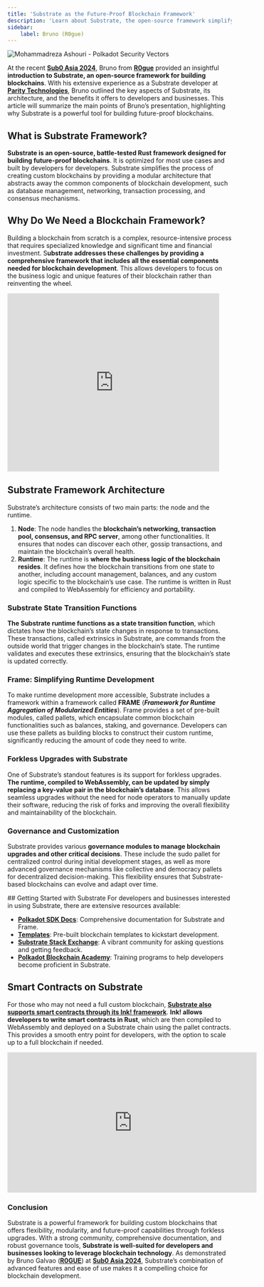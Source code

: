 ```yaml
---
title: 'Substrate as the Future-Proof Blockchain Framework'
description: 'Learn about Substrate, the open-source framework simplifying custom blockchain development, from Sub0 Asia 2024 insights.'
sidebar:
    label: Bruno (R0gue)
---
```


![Mohammadreza Ashouri - Polkadot Security Vectors](/src/assets/sub0-2024/mohammadreza-sub0.webp)

At the recent [**Sub0 Asia 2024**](https://dablock.com/web3-events/polkadot-sub0/), Bruno from [**R0gue**](https://dablock.com/ecosystem/r0gue/) provided an insightful **introduction to Substrate, an open-source framework for building blockchains**. With his extensive experience as a Substrate developer at [**Parity Technologies**](https://dablock.com/ecosystem/parity-technologies/), Bruno outlined the key aspects of Substrate, its architecture, and the benefits it offers to developers and businesses. This article will summarize the main points of Bruno’s presentation, highlighting why Substrate is a powerful tool for building future-proof blockchains.

## What is Substrate Framework?
**Substrate is an open-source, battle-tested Rust framework designed for building future-proof blockchains**. It is optimized for most use cases and built by developers for developers. Substrate simplifies the process of creating custom blockchains by providing a modular architecture that abstracts away the common components of blockchain development, such as database management, networking, transaction processing, and consensus mechanisms.

## Why Do We Need a Blockchain Framework?
Building a blockchain from scratch is a complex, resource-intensive process that requires specialized knowledge and significant time and financial investment. S**ubstrate addresses these challenges by providing a comprehensive framework that includes all the essential components needed for blockchain development**. This allows developers to focus on the business logic and unique features of their blockchain rather than reinventing the wheel.

<iframe frameborder="0" height="400" marginheight="0" marginwidth="0" scrolling="no" src="https://www.slideshare.net/slideshow/embed_code/key/x2P5iG1IWJUmf?hostedIn=slideshare&page=upload" width="476"></iframe>

## Substrate Framework Architecture
Substrate’s architecture consists of two main parts: the node and the runtime.
1. **Node**: The node handles the **blockchain’s networking, transaction pool, consensus, and RPC server**, among other functionalities. It ensures that nodes can discover each other, gossip transactions, and maintain the blockchain’s overall health.
2. **Runtime**: The runtime is **where the business logic of the blockchain resides**. It defines how the blockchain transitions from one state to another, including account management, balances, and any custom logic specific to the blockchain’s use case. The runtime is written in Rust and compiled to WebAssembly for efficiency and portability.

### Substrate State Transition Functions
**The Substrate runtime functions as a state transition function**, which dictates how the blockchain’s state changes in response to transactions. These transactions, called extrinsics in Substrate, are commands from the outside world that trigger changes in the blockchain’s state. The runtime validates and executes these extrinsics, ensuring that the blockchain’s state is updated correctly.

### Frame: Simplifying Runtime Development
To make runtime development more accessible, Substrate includes a framework within a framework called **FRAME** (***Framework for Runtime Aggregation of Modularized Entities***). Frame provides a set of pre-built modules, called pallets, which encapsulate common blockchain functionalities such as balances, staking, and governance. Developers can use these pallets as building blocks to construct their custom runtime, significantly reducing the amount of code they need to write.

### Forkless Upgrades with Substrate
One of Substrate’s standout features is its support for forkless upgrades. **The runtime, compiled to WebAssembly, can be updated by simply replacing a key-value pair in the blockchain’s database**. This allows seamless upgrades without the need for node operators to manually update their software, reducing the risk of forks and improving the overall flexibility and maintainability of the blockchain.

### Governance and Customization
Substrate provides various **governance modules to manage blockchain upgrades and other critical decisions**. These include the sudo pallet for centralized control during initial development stages, as well as more advanced governance mechanisms like collective and democracy pallets for decentralized decision-making. This flexibility ensures that Substrate-based blockchains can evolve and adapt over time.

## Getting Started with Substrate
For developers and businesses interested in using Substrate, there are extensive resources available:
- **[Polkadot SDK Docs](https://paritytech.github.io/polkadot-sdk/master/polkadot_sdk_docs/index.html)**: Comprehensive documentation for Substrate and Frame.
- [**Templates**](https://dablock.com/tech-talks/openzeppelin-polkadot-runtime-templates-evm-chains/): Pre-built blockchain templates to kickstart development.
- **[Substrate Stack Exchange](https://substrate.stackexchange.com/)**: A vibrant community for asking questions and getting feedback.
- [**Polkadot Blockchain Academy**](https://dablock.com/ecosystem/polkadot-blockchain-academy/): Training programs to help developers become proficient in Substrate.

## Smart Contracts on Substrate
For those who may not need a full custom blockchain, [**Substrate also supports smart contracts through its Ink! framework**](https://dablock.com/guides/ink-smart-contracts-tools-in-the-polkadot-ecosystem/). **Ink! allows developers to write smart contracts in Rust**, which are then compiled to WebAssembly and deployed on a Substrate chain using the pallet contracts. This provides a smooth entry point for developers, with the option to scale up to a full blockchain if needed.

<iframe allowfullscreen="allowfullscreen" frameborder="0" height="315" src="https://www.youtube.com/embed/_cbJh1WQMy8?si=dQHDNccnVTjKeUz3" title="YouTube video player" width="560"></iframe>

### Conclusion

Substrate is a powerful framework for building custom blockchains that offers flexibility, modularity, and future-proof capabilities through forkless upgrades. With a strong community, comprehensive documentation, and robust governance tools, **Substrate is well-suited for developers and businesses looking to leverage blockchain technology**. As demonstrated by Bruno Galvao ([**R0GUE**](https://dablock.com/ecosystem/r0gue/)) at [**Sub0 Asia 2024**](https://dablock.com/web3-events/polkadot-sub0/), Substrate’s combination of advanced features and ease of use makes it a compelling choice for blockchain development.